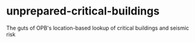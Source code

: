 # unprepared-critical-buildings
The guts of OPB's location-based lookup of critical buildings and seismic risk
